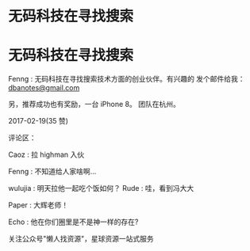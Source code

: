 # 无码科技在寻找搜索

# 无码科技在寻找搜索

Fenng : 无码科技在寻找搜索技术方面的创业伙伴。有兴趣的 发个邮件给我： dbanotes@gmail.com

另，推荐成功也有奖励，一台 iPhone 8。 团队在杭州。

2017-02-19(35 赞)

评论区：

Caoz : 拉 highman 入伙

Fenng : 不知道给人家啥啊…

wulujia : 明天拉他一起吃个饭如何？ Rude : 哇，看到冯大大

Paper : 大辉老师！

Echo : 他在你们圈里是不是神一样的存在?

关注公众号"懒人找资源"，星球资源一站式服务